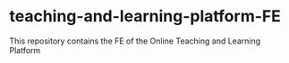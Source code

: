 # teaching-and-learning-platform-FE
This repository contains the FE of the Online Teaching and Learning Platform
